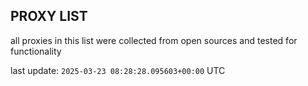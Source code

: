 ## PROXY LIST

all proxies in this list were collected from open sources and tested for functionality

last update: `2025-03-23 08:28:28.095603+00:00` UTC